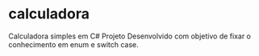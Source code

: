 # calculadora
Calculadora simples em C#
Projeto Desenvolvido com objetivo de fixar o conhecimento em enum e switch case.
